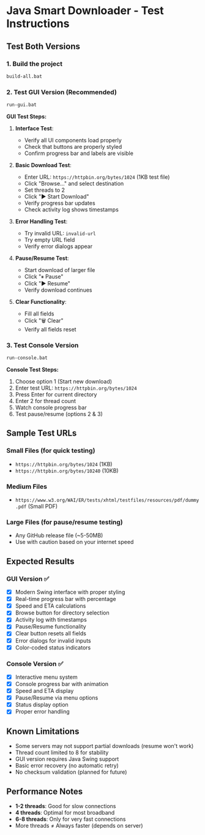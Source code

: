 # Java Smart Downloader - Test Instructions

## Test Both Versions

### 1. Build the project
```cmd
build-all.bat
```

### 2. Test GUI Version (Recommended)
```cmd
run-gui.bat
```

**GUI Test Steps:**
1. **Interface Test**:
   - Verify all UI components load properly
   - Check that buttons are properly styled
   - Confirm progress bar and labels are visible

2. **Basic Download Test**:
   - Enter URL: `https://httpbin.org/bytes/1024` (1KB test file)
   - Click "Browse..." and select destination
   - Set threads to 2
   - Click "▶ Start Download"
   - Verify progress bar updates
   - Check activity log shows timestamps

3. **Error Handling Test**:
   - Try invalid URL: `invalid-url`
   - Try empty URL field
   - Verify error dialogs appear

4. **Pause/Resume Test**:
   - Start download of larger file
   - Click "⏸ Pause" 
   - Click "▶ Resume"
   - Verify download continues

5. **Clear Functionality**:
   - Fill all fields
   - Click "🗑 Clear"
   - Verify all fields reset

### 3. Test Console Version
```cmd
run-console.bat
```

**Console Test Steps:**
1. Choose option 1 (Start new download)
2. Enter test URL: `https://httpbin.org/bytes/1024`
3. Press Enter for current directory
4. Enter 2 for thread count
5. Watch console progress bar
6. Test pause/resume (options 2 & 3)

## Sample Test URLs

### Small Files (for quick testing)
- `https://httpbin.org/bytes/1024` (1KB)
- `https://httpbin.org/bytes/10240` (10KB)

### Medium Files
- `https://www.w3.org/WAI/ER/tests/xhtml/testfiles/resources/pdf/dummy.pdf` (Small PDF)

### Large Files (for pause/resume testing)  
- Any GitHub release file (~5-50MB)
- Use with caution based on your internet speed

## Expected Results

### GUI Version ✅
- [x] Modern Swing interface with proper styling
- [x] Real-time progress bar with percentage
- [x] Speed and ETA calculations
- [x] Browse button for directory selection  
- [x] Activity log with timestamps
- [x] Pause/Resume functionality
- [x] Clear button resets all fields
- [x] Error dialogs for invalid inputs
- [x] Color-coded status indicators

### Console Version ✅
- [x] Interactive menu system
- [x] Console progress bar with animation
- [x] Speed and ETA display
- [x] Pause/Resume via menu options
- [x] Status display option
- [x] Proper error handling

## Known Limitations
- Some servers may not support partial downloads (resume won't work)
- Thread count limited to 8 for stability
- GUI version requires Java Swing support
- Basic error recovery (no automatic retry)
- No checksum validation (planned for future)

## Performance Notes
- **1-2 threads**: Good for slow connections
- **4 threads**: Optimal for most broadband
- **6-8 threads**: Only for very fast connections
- More threads ≠ Always faster (depends on server)
